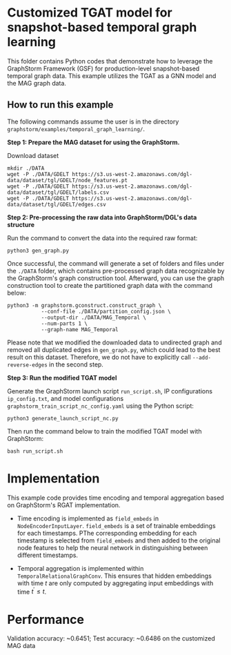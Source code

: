 # Customized TGAT model for snapshot-based temporal graph learning

This folder contains Python codes that demonstrate how to leverage the GraphStorm Framework (GSF) for production-level snapshot-based temporal graph data. This example utilizes the TGAT as a GNN model and the MAG graph data.

## How to run this example

The following commands assume the user is in the directory `graphstorm/examples/temporal_graph_learning/`.

**Step 1: Prepare the MAG dataset for using the GraphStorm.**

Download dataset
```
mkdir ./DATA
wget -P ./DATA/GDELT https://s3.us-west-2.amazonaws.com/dgl-data/dataset/tgl/GDELT/node_features.pt
wget -P ./DATA/GDELT https://s3.us-west-2.amazonaws.com/dgl-data/dataset/tgl/GDELT/labels.csv
wget -P ./DATA/GDELT https://s3.us-west-2.amazonaws.com/dgl-data/dataset/tgl/GDELT/edges.csv
```

**Step 2: Pre-processing the raw data into GraphStorm/DGL's data structure**

Run the command to convert the data into the required raw format:
```
python3 gen_graph.py
```

Once successful, the command will generate a set of folders and files under the `./DATA` folder, which contains pre-processed graph data recognizable by the GraphStorm's graph construction tool.
Afterward, you can use the graph construction tool to create the partitioned graph data with the command below:

```
python3 -m graphstorm.gconstruct.construct_graph \
           --conf-file ./DATA/partition_config.json \
           --output-dir ./DATA/MAG_Temporal \
           --num-parts 1 \
           --graph-name MAG_Temporal
```

Please note that we modified the downloaded data to undirected graph and removed all duplicated edges in `gen_graph.py`, which could lead to the best result on this dataset. Therefore, we do not have to explicitly call `--add-reverse-edges` in the second step.

**Step 3: Run the modified TGAT model**

Generate the GraphStorm launch script `run_script.sh`, IP configurations `ip_config.txt`, and model configurations `graphstorm_train_script_nc_config.yaml` using the Python script:
```
python3 generate_launch_script_nc.py
```

Then run the command below to train the modified TGAT model with GraphStorm:
```
bash run_script.sh
```

# Implementation

This example code provides time encoding and temporal aggregation based on GraphStorm's RGAT implementation.

- Time encoding is implemented as `field_embeds` in `NodeEncoderInputLayer`. `field_embeds` is a set of trainable embeddings for each timestamps. PThe corresponding embedding for each timestamp is selected from `field_embeds` and then added to the original node features to help the neural network in distinguishing between different timestamps.

- Temporal aggregation is implemented within `TemporalRelationalGraphConv`. This ensures that hidden embeddings with time $t$ are only computed by aggregating input embeddings with time $t^\prime \leq t$.

# Performance

Validation accuracy: ~0.6451; Test accuracy: ~0.6486 on the customized MAG data